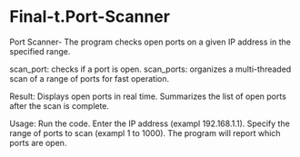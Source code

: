 # Final-t.Port-Scanner
Port Scanner- The program checks open ports on a given IP address in the specified range.



scan_port: checks if a port is open. scan_ports: organizes a multi-threaded scan of a range of ports for fast operation.

Result: Displays open ports in real time. Summarizes the list of open ports after the scan is complete.

Usage: Run the code. Enter the IP address (exampl 192.168.1.1). Specify the range of ports to scan (exampl 1 to 1000). The program will report which ports are open.

